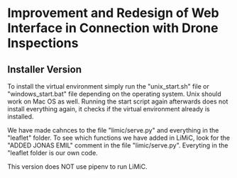 # Improvement and Redesign of Web Interface in Connection with Drone Inspections

## Installer Version 
To install the virtual environment simply run the "unix_start.sh" file or "windows_start.bat" file depending on the operating system. Unix should work on Mac OS as well. 
Running the start script again afterwards does not install everything again, it checks if the virtual environment already is installed.

We have made cahnces to the file "limic/serve.py" and everything in the "leaflet" folder. To see which functions we have added in LiMiC, look for the "ADDED JONAS EMIL" comment in the file "limic/serve.py". Everyting in the "leaflet folder is our own code.

This version does NOT use pipenv to run LiMiC. 
